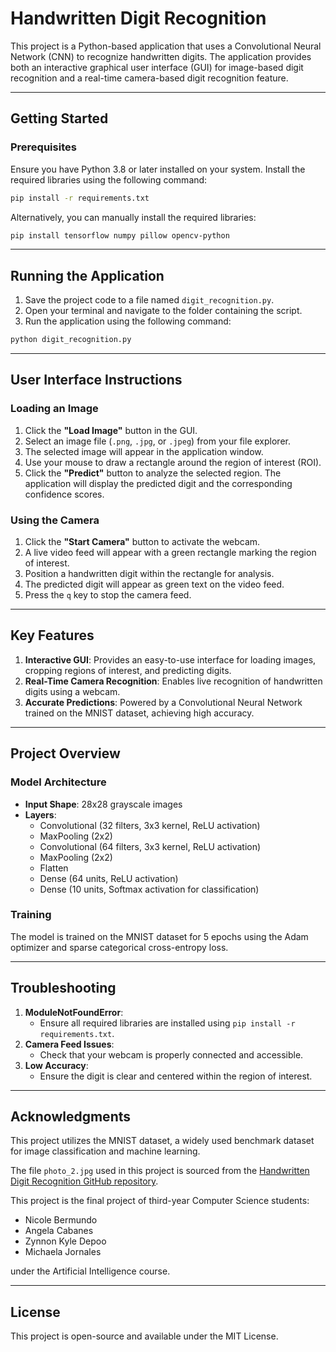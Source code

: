 # Handwritten Digit Recognition

This project is a Python-based application that uses a Convolutional Neural Network (CNN) to recognize handwritten digits. The application provides both an interactive graphical user interface (GUI) for image-based digit recognition and a real-time camera-based digit recognition feature.

---

## **Getting Started**

### **Prerequisites**
Ensure you have Python 3.8 or later installed on your system. Install the required libraries using the following command:

```bash
pip install -r requirements.txt
```

Alternatively, you can manually install the required libraries:

```bash
pip install tensorflow numpy pillow opencv-python
```

---

## **Running the Application**

1. Save the project code to a file named `digit_recognition.py`.
2. Open your terminal and navigate to the folder containing the script.
3. Run the application using the following command:

```bash
python digit_recognition.py
```

---

## **User Interface Instructions**

### **Loading an Image**
1. Click the **"Load Image"** button in the GUI.
2. Select an image file (`.png`, `.jpg`, or `.jpeg`) from your file explorer.
3. The selected image will appear in the application window.
4. Use your mouse to draw a rectangle around the region of interest (ROI).
5. Click the **"Predict"** button to analyze the selected region. The application will display the predicted digit and the corresponding confidence scores.

### **Using the Camera**
1. Click the **"Start Camera"** button to activate the webcam.
2. A live video feed will appear with a green rectangle marking the region of interest.
3. Position a handwritten digit within the rectangle for analysis.
4. The predicted digit will appear as green text on the video feed.
5. Press the `q` key to stop the camera feed.

---

## **Key Features**

1. **Interactive GUI**: Provides an easy-to-use interface for loading images, cropping regions of interest, and predicting digits.
2. **Real-Time Camera Recognition**: Enables live recognition of handwritten digits using a webcam.
3. **Accurate Predictions**: Powered by a Convolutional Neural Network trained on the MNIST dataset, achieving high accuracy.

---

## **Project Overview**

### **Model Architecture**
- **Input Shape**: 28x28 grayscale images
- **Layers**:
  - Convolutional (32 filters, 3x3 kernel, ReLU activation)
  - MaxPooling (2x2)
  - Convolutional (64 filters, 3x3 kernel, ReLU activation)
  - MaxPooling (2x2)
  - Flatten
  - Dense (64 units, ReLU activation)
  - Dense (10 units, Softmax activation for classification)

### **Training**
The model is trained on the MNIST dataset for 5 epochs using the Adam optimizer and sparse categorical cross-entropy loss.

---

## **Troubleshooting**

1. **ModuleNotFoundError**:
   - Ensure all required libraries are installed using `pip install -r requirements.txt`.
2. **Camera Feed Issues**:
   - Check that your webcam is properly connected and accessible.
3. **Low Accuracy**:
   - Ensure the digit is clear and centered within the region of interest.

---

## **Acknowledgments**
This project utilizes the MNIST dataset, a widely used benchmark dataset for image classification and machine learning.

The file `photo_2.jpg` used in this project is sourced from the [Handwritten Digit Recognition GitHub repository](https://github.com/ehsanmqn/handwritten-digit-recognition/blob/master/photo_2.jpg).

This project is the final project of third-year Computer Science students:
- Nicole Bermundo
- Angela Cabanes
- Zynnon Kyle Depoo
- Michaela Jornales

under the Artificial Intelligence course.

---

## **License**
This project is open-source and available under the MIT License.
